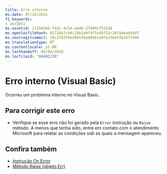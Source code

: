```yaml
---
title: Erro interno
ms.date: 07/20/2015
f1_keywords:
- vbrID51
ms.assetid: 21266dbb-f4a1-4c5d-a646-27909cf53248
ms.openlocfilehash: 01726b7c94c10b1e0f4ffe49f53c28fa0ea6bdd7
ms.sourcegitcommit: f8c270376ed905f6a8896ce0fe25b4f4b38ff498
ms.translationtype: MT
ms.contentlocale: pt-BR
ms.lasthandoff: 06/04/2020
ms.locfileid: "84402220"
---
```

# <a name="internal-error-visual-basic"></a>Erro interno (Visual Basic)
Ocorreu um problema interno no Visual Basic.  
  
## <a name="to-correct-this-error"></a>Para corrigir este erro  
  
- Verifique se esse erro não foi gerado pela `Error` instrução ou `Raise` método. A menos que tenha sido, entre em contato com o atendimento Microsoft para relatar as condições sob as quais a mensagem apareceu.  
  
## <a name="see-also"></a>Confira também

- [Instrução On Error](../language-reference/statements/on-error-statement.md)
- [Método Raise (objeto Err)](xref:Microsoft.VisualBasic.ErrObject.Raise%2A)
